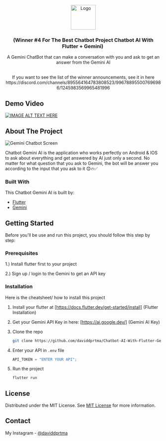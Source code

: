                         
<br/>
<div align="center">
<a href="https://github.com/ShaanCoding/ReadME-Generator">
<img src="https://raw.githubusercontent.com/daviddprtma/Chatbot-AI-With-Flutter-Gemini/main/assets/images/logo_chatbot_ai.png" alt="Logo" width="80" height="80">
</a>
<h3 align="center">(Winner #4 For The Best Chatbot Project Chatbot AI With Flutter + Gemini) </h3>
<p align="center">
A Gemini ChatBot that can make a conversation with you and ask to get an answer from the Gemini AI
<br/>
<br/>
</p>
  If you want to see the list of the winner announcements, see it in here https://discord.com/channels/895564164783808523/996788955007696986/1245983569965481996
</div>

 ## Demo Video 
 [![IMAGE ALT TEXT HERE](https://github.com/daviddprtma/Chatbot-AI-With-Flutter-Gemini/blob/21b258679100afbff616a858742657159e508df7/assets/images/gemini.png)](https://www.youtube.com/watch?v=k10RgazPcOY)
 ## About The Project

![Gemini Chatbot Screen](https://raw.githubusercontent.com/daviddprtma/Chatbot-AI-With-Flutter-Gemini/main/assets/images/Gemini%20Chatbot%20Screen.png)


Chatbot Gemini AI is the application who works perfectly on Android & IOS to ask about everything and get answered by AI just only a second. No matter for what question that you ask to Gemini, the bot will be answer you according to the input that you ask to it 😊🔥✅
 ### Built With

This Chatbot Gemini AI is built by: 

- [Flutter](https://flutter.dev/)
- [Gemini](https://gemini.google.com/)
 ## Getting Started

Before you'll be use and run this project, you should follow this step by step:
 ### Prerequisites

1.) Install flutter first to your project

2.) Sign up / login to the Gemini to get an API key 
 ### Installation

Here is the cheatsheet/ how to install this project

1. Install your flutter at  [https://docs.flutter.dev/get-started/install]
(Flutter Installation)

2. Get your Gemini API Key in here: [https://ai.google.dev/]
(Gemini AI Key)

3. Clone the repo
   ```sh
   git clone https://github.com/daviddprtma/Chatbot-AI-With-Flutter-Gemini.git
   ```

4. Enter your API in `.env` file
   ```js
   API_TOKEN = "ENTER YOUR API";
   ```

5. Run the project
   ```sh
   flutter run
   ```
 ## License

Distributed under the MIT License. See [MIT License](https://github.com/daviddprtma/Chatbot-AI-With-Flutter-Gemini/blob/main/LICENSE) for more information.
 ## Contact

My Instagram - [@daviddprtma](https://www.instagram.com/daviddprtma/) 
